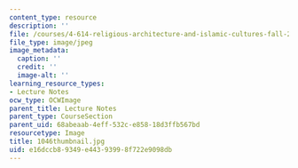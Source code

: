 ```yaml
---
content_type: resource
description: ''
file: /courses/4-614-religious-architecture-and-islamic-cultures-fall-2002/e16dccb89349e44393998f722e9098db_1046thumbnail.jpg
file_type: image/jpeg
image_metadata:
  caption: ''
  credit: ''
  image-alt: ''
learning_resource_types:
- Lecture Notes
ocw_type: OCWImage
parent_title: Lecture Notes
parent_type: CourseSection
parent_uid: 68abeaab-4eff-532c-e858-18d3ffb567bd
resourcetype: Image
title: 1046thumbnail.jpg
uid: e16dccb8-9349-e443-9399-8f722e9098db
---
```

